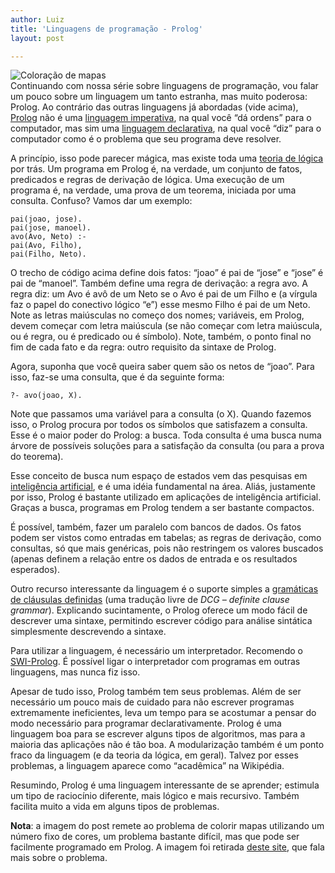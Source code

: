 ```yaml
---
author: Luiz
title: 'Linguagens de programação - Prolog'
layout: post

---
```

![Coloração de mapas][1]  
Continuando com nossa série sobre linguagens de programação, vou falar um pouco sobre um linguagem um tanto estranha, mas muito poderosa: Prolog. Ao contrário das outras linguagens já abordadas (vide acima), [Prolog][2] não é uma [linguagem imperativa][3], na qual você “dá ordens” para o computador, mas sim uma [linguagem declarativa][4], na qual você “diz” para o computador como é o problema que seu programa deve resolver.



A princípio, isso pode parecer mágica, mas existe toda uma [teoria de lógica][5] por trás. Um programa em Prolog é, na verdade, um conjunto de fatos, predicados e regras de derivação de lógica. Uma execução de um programa é, na verdade, uma prova de um teorema, iniciada por uma consulta. Confuso? Vamos dar um exemplo:

	pai(joao, jose).
	pai(jose, manoel).
	avo(Avo, Neto) :-
	pai(Avo, Filho),
	pai(Filho, Neto).

O trecho de código acima define dois fatos: “joao” é pai de “jose” e “jose” é pai de “manoel”. Também define uma regra de derivação: a regra avo. A regra diz: um Avo é avô de um Neto se o Avo é pai de um Filho e (a vírgula faz o papel do conectivo lógico “e”) esse mesmo Filho é pai de um Neto. Note as letras maiúsculas no começo dos nomes; variáveis, em Prolog, devem começar com letra maiúscula (se não começar com letra maiúscula, ou é regra, ou é predicado ou é símbolo). Note, também, o ponto final no fim de cada fato e da regra: outro requisito da sintaxe de Prolog.

Agora, suponha que você queira saber quem são os netos de “joao”. Para isso, faz-se uma consulta, que é da seguinte forma:

	?- avo(joao, X).

Note que passamos uma variável para a consulta (o X). Quando fazemos isso, o Prolog procura por todos os símbolos que satisfazem a consulta. Esse é o maior poder do Prolog: a busca. Toda consulta é uma busca numa árvore de possíveis soluções para a satisfação da consulta (ou para a prova do teorema).

Esse conceito de busca num espaço de estados vem das pesquisas em [inteligência artificial][6], e é uma idéia fundamental na área. Aliás, justamente por isso, Prolog é bastante utilizado em aplicações de inteligência artificial. Graças a busca, programas em Prolog tendem a ser bastante compactos.

É possível, também, fazer um paralelo com bancos de dados. Os fatos podem ser vistos como entradas em tabelas; as regras de derivação, como consultas, só que mais genéricas, pois não restringem os valores buscados (apenas definem a relação entre os dados de entrada e os resultados esperados).

Outro recurso interessante da linguagem é o suporte simples a [gramáticas de cláusulas definidas][7] (uma tradução livre de *DCG – definite clause grammar*). Explicando sucintamente, o Prolog oferece um modo fácil de descrever uma sintaxe, permitindo escrever código para análise sintática simplesmente descrevendo a sintaxe.

Para utilizar a linguagem, é necessário um interpretador. Recomendo o [SWI-Prolog][8]. É possível ligar o interpretador com programas em outras linguagens, mas nunca fiz isso.

Apesar de tudo isso, Prolog também tem seus problemas. Além de ser necessário um pouco mais de cuidado para não escrever programas extremamente ineficientes, leva um tempo para se acostumar a pensar do modo necessário para programar declarativamente. Prolog é uma linguagem boa para se escrever alguns tipos de algoritmos, mas para a maioria das aplicações não é tão boa. A modularização também é um ponto fraco da linguagem (e da teoria da lógica, em geral). Talvez por esses problemas, a linguagem aparece como “acadêmica” na Wikipédia.

Resumindo, Prolog é uma linguagem interessante de se aprender; estimula um tipo de raciocínio diferente, mais lógico e mais recursivo. Também facilita muito a vida em alguns tipos de problemas.

**Nota**: a imagem do post remete ao problema de colorir mapas utilizando um número fixo de cores, um problema bastante difícil, mas que pode ser facilmente programado em Prolog. A imagem foi retirada [deste site][9], que fala mais sobre o problema. 


 [1]: http://vidageek.net/wp-content/uploads/2008/09/mapas-300x266.jpg "Coloração de mapas"
 [2]: http://pt.wikipedia.org/wiki/Prolog
 [3]: http://pt.wikipedia.org/wiki/Programa%C3%A7%C3%A3o_imperativa
 [4]: http://pt.wikipedia.org/wiki/Programa%C3%A7%C3%A3o_declarativa
 [5]: http://pt.wikipedia.org/wiki/Programa%C3%A7%C3%A3o_l%C3%B3gica
 [6]: http://pt.wikipedia.org/wiki/Intelig%C3%AAncia_artificial
 [7]: http://pt.wikipedia.org/wiki/Gram%C3%A1tica_de_cl%C3%A1usulas_definidas
 [8]: http://www.swi-prolog.org/
 [9]: http://www.lcad.icmc.usp.br/~nonato/ED/Coloracao/coloracao.html





